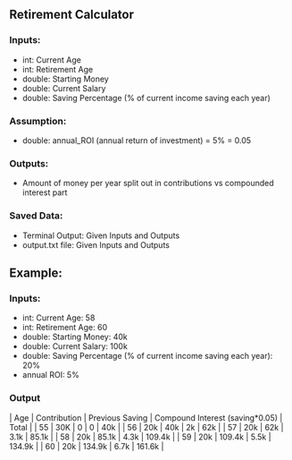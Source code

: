 ## Retirement Calculator

### Inputs:
- int: Current Age
- int: Retirement Age
- double: Starting Money
- double: Current Salary
- double: Saving Percentage (% of current income saving each year)

### Assumption:
- double: annual_ROI (annual return of investment) = 5% = 0.05

### Outputs:
- Amount of money per year split out in contributions vs compounded interest part

### Saved Data:
- Terminal Output: Given Inputs and Outputs
- output.txt file: Given Inputs and Outputs


## Example:

### Inputs:
- int: Current Age: 58
- int: Retirement Age: 60
- double: Starting Money: 40k
- double: Current Salary: 100k
- double: Saving Percentage (% of current income saving each year): 20%
- annual ROI: 5%

### Output
| Age | Contribution | Previous Saving | Compound Interest (saving*0.05) | Total |
| 55 | 30K | 0 | 0 | 40k |
| 56 | 20k | 40k | 2k | 62k |
| 57 | 20k | 62k | 3.1k | 85.1k |
| 58 | 20k | 85.1k | 4.3k | 109.4k |
| 59 | 20k | 109.4k | 5.5k | 134.9k |
| 60 | 20k | 134.9k | 6.7k | 161.6k |
